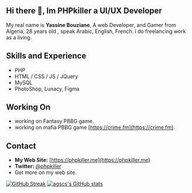 ## Hi there 👋, Im PHPkiller a UI/UX Developer

My real name is **Yassine Bouziane**, A web Developer, and Gamer from Algeria, 28 years old , speak Arabic, English, French.
i do freelancing work as a living.

## Skills and Experience

- PHP
- HTML / CSS / JS / JQuery
- MySQL
- PhotoShop, Lunacy, Figma

## Working On

- working on Fantasy PBBG game.
- working on mafia PBBG game [https://crime.fm](https://crime.fm).

## Contact

- **My Web Site:** [https://phpkiller.me](https://phpkiller.me)  
- **Twitter:** [@phpkiller](https://twitter.com/phpkiller)
- Get more on my web site.


[![GitHub Streak](https://streak-stats.demolab.com?user=agscs&theme=github-dark-blue&mode=weekly&type=png)](https://git.io/streak-stats)
[![agscs's GitHub stats](https://github-readme-stats.vercel.app/api?username=agscs&theme=tokyonight)](https://github.com/anuraghazra/github-readme-stats)

